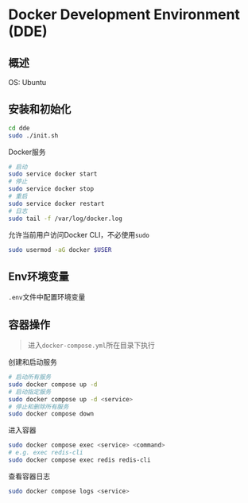 # Docker Development Environment (DDE)

## 概述

OS: Ubuntu

## 安装和初始化

```bash
cd dde
sudo ./init.sh
```

Docker服务

```bash
# 启动
sudo service docker start
# 停止
sudo service docker stop
# 重启
sudo service docker restart
# 日志
sudo tail -f /var/log/docker.log
```

允许当前用户访问Docker CLI，不必使用`sudo`  

```bash
sudo usermod -aG docker $USER
```

## Env环境变量

`.env`文件中配置环境变量

## 容器操作
> 进入`docker-compose.yml`所在目录下执行  

创建和启动服务

```bash
# 启动所有服务
sudo docker compose up -d
# 启动指定服务
sudo docker compose up -d <service>
# 停止和删除所有服务
sudo docker compose down
```

进入容器

```bash
sudo docker compose exec <service> <command>
# e.g. exec redis-cli
sudo docker compose exec redis redis-cli 
```

查看容器日志

```bash
sudo docker compose logs <service>
```
